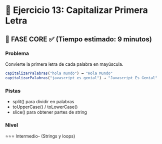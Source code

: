 # 🧩 Ejercicio 13: Capitalizar Primera Letra

## 🎯 FASE CORE ✅ (Tiempo estimado: 9 minutos)

### **Problema**

Convierte la primera letra de cada palabra en mayúscula.

```javascript
capitalizarPalabras("hola mundo") → "Hola Mundo"
capitalizarPalabras("javascript es genial") → "Javascript Es Genial"
```

### **Pistas**

- split() para dividir en palabras
- toUpperCase() / toLowerCase()
- slice() para obtener partes de string

### **Nivel**

⭐⭐⭐ Intermedio- (Strings y loops)
